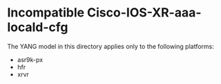 # Incompatible Cisco-IOS-XR-aaa-locald-cfg

The YANG model in this directory applies only to the following platforms:

* asr9k-px
* hfr
* xrvr
